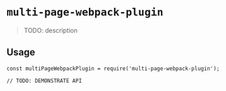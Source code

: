 # `multi-page-webpack-plugin`

> TODO: description

## Usage

```
const multiPageWebpackPlugin = require('multi-page-webpack-plugin');

// TODO: DEMONSTRATE API
```
